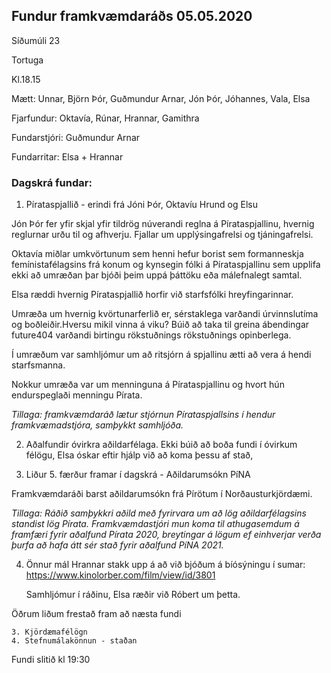 ## Fundur framkvæmdaráðs 05.05.2020

Síðumúli 23 

Tortuga 

Kl.18.15

Mætt: Unnar, Björn Þór, Guðmundur Arnar, Jón Þór, Jóhannes, Vala, Elsa 

Fjarfundur: Oktavía, Rúnar, Hrannar, Gamithra 

Fundarstjóri: Guðmundur Arnar

Fundarritar: Elsa + Hrannar

### Dagskrá fundar: 
    
1. Pírataspjallið - erindi frá Jóni Þór, Oktavíu Hrund og Elsu

Jón Þór fer yfir skjal yfir tildrög núverandi reglna á Pírataspjallinu, hvernig reglurnar urðu til og afhverju. Fjallar um upplýsingafrelsi og tjáningafrelsi.

 Oktavía miðlar umkvörtunum sem henni hefur borist sem formanneskja femínistafélagsins frá konum og kynsegin fólki á Pírataspjallinu sem upplifa ekki að umræðan þar bjóði þeim uppá þáttöku eða málefnalegt samtal.

Elsa ræddi hvernig Pírataspjallið horfir við starfsfólki hreyfingarinnar.

Umræða um hvernig kvörtunarferlið er, sérstaklega varðandi úrvinnslutíma og boðleiðir.Hversu mikil vinna á viku? Búið að taka til greina ábendingar future404 varðandi birtingu rökstuðnings rökstuðnings opinberlega. 

Í umræðum var samhljómur um að ritsjórn á spjallinu ætti að vera á hendi starfsmanna.

Nokkur umræða var um menninguna á Pírataspjallinu og hvort hún endurspeglaði menningu Pírata.

*Tillaga: framkvæmdaráð lætur stjórnun Pírataspjallsins í hendur framkvæmadstjóra, samþykkt samhljóða.*
    
2. Aðalfundir óvirkra  aðildarfélaga. Ekki búið að boða fundi í óvirkum félögu, Elsa óskar eftir hjálp við að koma þessu af stað, 

3. Liður 5. færður framar í dagskrá - Aðildarumsókn PíNA

Framkvæmdaráði barst aðildarumsókn frá Pírötum í Norðausturkjördæmi.     

*Tillaga: Ráðið samþykkri aðild með fyrirvara um að lög aðildarfélagsins standist lög Pírata. Framkvæmdastjóri mun koma til athugasemdum á framfæri fyrir aðalfund Pírata 2020, breytingar á lögum ef einhverjar verða þurfa að hafa átt sér stað fyrir aðalfund PíNA 2021.*

4. Önnur mál
    Hrannar stakk upp á að við bjóðum á bíósýningu í sumar: https://www.kinolorber.com/film/view/id/3801
    
    Samhljómur í ráðinu, Elsa ræðir við Róbert um þetta.
    
Öðrum liðum frestað fram að næsta fundi
   
    3. Kjördæmafélögn
    4. Stefnumálakönnun - staðan

Fundi slitið kl 19:30